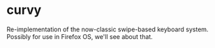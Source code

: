 curvy
=====

Re-implementation of the now-classic swipe-based keyboard system. Possibly for
use in Firefox OS, we'll see about that.
